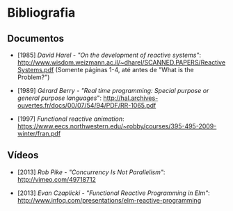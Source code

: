<title>Disciplina de Sistemas Reativos</title>
<meta http-equiv="Content-Type" content="text/html; charset=UTF-8"/></p>

Bibliografia
============

Documentos
----------

<!--
* [1978] *CAR Hoare - "Communicating sequential processes"*:
    <http://www.cs.ucf.edu/courses/cop4020/sum2009/CSP-hoare.pdf>
-->

* [1985] *David Harel - "On the development of reactive systems"*:
    <http://www.wisdom.weizmann.ac.il/~dharel/SCANNED.PAPERS/ReactiveSystems.pdf>
    (Somente páginas 1-4, até antes de "What is the Problem?")

* [1989] *Gérard Berry - "Real time programming: Special purpose or general purpose languages*":
    <http://hal.archives-ouvertes.fr/docs/00/07/54/94/PDF/RR-1065.pdf>

* [1997] *Functional reactive animation*:
    <https://www.eecs.northwestern.edu/~robby/courses/395-495-2009-winter/fran.pdf>

Vídeos
------

* [2013] *Rob Pike - "Concurrency Is Not Parallelism"*:
    <http://vimeo.com/49718712>

* [2013] *Evan Czaplicki - "Functional Reactive Programming in Elm"*:
    <http://www.infoq.com/presentations/elm-reactive-programming>

